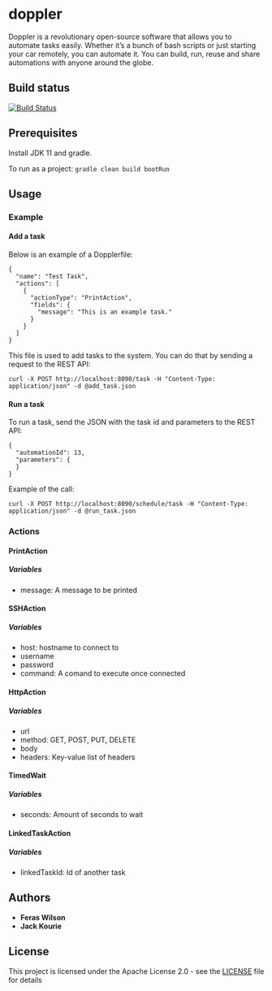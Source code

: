 # doppler
Doppler is a revolutionary open-source software that allows you to automate tasks easily. Whether it’s a bunch of bash scripts or just starting your car remotely, you can automate it. You can build, run, reuse and share automations with anyone around the globe.

## Build status
[![Build Status](https://travis-ci.org/dopplertask/doppler.svg?branch=master)](https://travis-ci.org/dopplertask/doppler)

## Prerequisites

Install JDK 11 and gradle.

To run as a project:
```gradle clean build bootRun```

## Usage

### Example
#### Add a task

Below is an example of a Dopplerfile:
```
{
  "name": "Test Task",
  "actions": [
    {
      "actionType": "PrintAction",
      "fields": {
        "message": "This is an example task."
      }
    }
  ]
}
```

This file is used to add tasks to the system. You can do that by sending a request to the REST API:

```curl -X POST http://localhost:8090/task -H "Content-Type: application/json" -d @add_task.json```

#### Run a task


To run a task, send the JSON with the task id and parameters to the REST API:

```
{
  "automationId": 13,
  "parameters": {
  }
}
``` 

Example of the call:

```curl -X POST http://localhost:8090/schedule/task -H "Content-Type: application/json" -d @run_task.json```


### Actions
#### PrintAction
##### Variables
* message: A message to be printed

#### SSHAction
##### Variables
* host: hostname to connect to
* username
* password
* command: A comand to execute once connected

#### HttpAction
##### Variables
* url
* method: GET, POST, PUT, DELETE
* body
* headers: Key-value list of headers

#### TimedWait
##### Variables
* seconds: Amount of seconds to wait

#### LinkedTaskAction
##### Variables
* linkedTaskId: Id of another task

## Authors

* **Feras Wilson** 
* **Jack Kourie** 

## License

This project is licensed under the Apache License 2.0 - see the [LICENSE](LICENSE) file for details